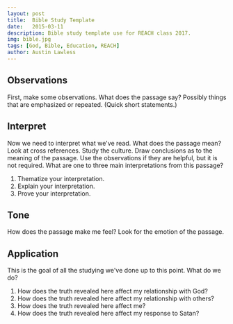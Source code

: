 ```yaml
---
layout: post
title:  Bible Study Template
date:   2015-03-11
description: Bible study template use for REACH class 2017.
img: bible.jpg
tags: [God, Bible, Education, REACH]
author: Austin Lawless
---
```


## Observations
First, make some observations. What does the passage say? Possibly things that are emphasized or repeated. (Quick short statements.)

## Interpret
Now we need to interpret what we've read. What does the passage mean? Look at cross references. Study the culture. Draw conclusions as to the meaning of the passage. Use the observations if they are helpful, but it is not required. What are one to three main interpretations from this passage?

1. Thematize your interpretation.
2. Explain your interpretation.
3. Prove your interpretation.


## Tone
How does the passage make me feel? Look for the emotion of the passage.

## Application
This is the goal of all the studying we've done up to this point. What do we do?

1. How does the truth revealed here affect my relationship with God?
2. How does the truth revealed here affect my relationship with others?
3. How does the truth revealed here affect me?
4. How does the truth revealed here affect my response to Satan?
